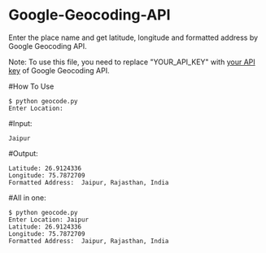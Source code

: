 # Google-Geocoding-API
Enter the place name and get latitude, longitude and formatted address by Google Geocoding API.

Note: To use this file, you need to replace "YOUR_API_KEY" with [your API key](https://developers.google.com/maps/documentation/geocoding/start#get-a-key) of Google Geocoding API. 

#How To Use
```
$ python geocode.py
Enter Location:
```
#Input:
```
Jaipur
```
#Output: 
```
Latitude: 26.9124336
Longitude: 75.7872709
Formatted Address:  Jaipur, Rajasthan, India
```
#All in one:
```
$ python geocode.py
Enter Location: Jaipur
Latitude: 26.9124336
Longitude: 75.7872709
Formatted Address:  Jaipur, Rajasthan, India
```
